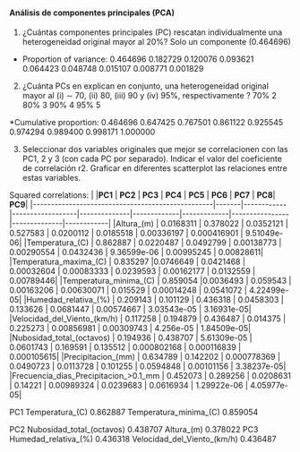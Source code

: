 
<h4>Análisis de componentes principales (PCA)</h4>

1. ¿Cuántas componentes principales (PC) rescatan individualmente una heterogeneidad original mayor al 20%?
Solo un componente (0.464696)
* Proportion of variance:
0.464696 0.182729 0.120076 0.093621 0.064423 0.048748 0.015107 0.008771 0.001829 

2. ¿Cuánta PCs en explican en conjunto, una heterogeneidad original mayor al (i) ∼ 70, (ii) 80, (iii) 90 y (iv) 95%, respectivamente ?
70% 2
80% 3
90% 4
95% 5

*Cumulative proportion:
0.464696 0.647425 0.767501 0.861122 0.925545 0.974294 0.989400 0.998171 1.000000 

3. Seleccionar dos variables originales que mejor se correlacionen con las PC1, 2 y 3 (con cada PC por separado). Indicar el valor del
coeficiente de correlación r2. Graficar en diferentes scatterplot las relaciones entre estas variables. 

Squared correlations:
|                                              |**PC1** |     **PC2**  |      **PC3** |    **PC4**   |   **PC5** |   **PC6**  |      **PC7** |  **PC8**|      **PC9**|
|--------------------------------------------------|-------|------------|------------------|--------------|-------------|-------------|----------------|--------------|------------|
|Altura_(m) |                  0.0168311  |   0.378022  |    0.0352121  |    0.527583   |  0.0200112   |  0.0185518  |   0.00336197 |   0.000416901  |  9.51049e-06|
|Temperatura_(C) |                  0.862887   | 0.0220487  |    0.0492799  |  0.00138773   | 0.00290554   |  0.0432436  |  9.36599e-06 |    0.00995245  |   0.00828611|
|Temperatura_maxima_(C)       |                 0.835297    |0.0746649  |    0.0421468  |  0.00032604   | 0.00083333   |  0.0239593  |   0.00162177 |     0.0132559  |   0.00789446|
|Temperatura_minima_(C)        |                0.859054    |0.0036493  |     0.059543  |  0.00163206   | 0.00630071   |   0.015529  |   0.00014248 |     0.0541072  |  4.22499e-05|
|Humedad_relativa_(%)           |               0.209143    | 0.101129  |     0.436318  |   0.0458303   |   0.133626   |  0.0681447  |   0.00574667 |   3.03543e-05  |  3.16931e-05|
|Velocidad_del_Viento_(km/h)     |              0.117258    | 0.194879  |     0.436487  |    0.014375   |   0.225273   | 0.00856981  |   0.00309743 |     4.256e-05  |  1.84509e-05|
|Nubosidad_total_(octavos)        |             0.194936    | 0.438707  |  5.61309e-05  |   0.0601743   |   0.169591   |   0.135512  |  0.000802168 |   0.000116839  |  0.000105615|
|Precipitacion_(mm)                |            0.634789    | 0.142202  |  0.000778369  |   0.0490723   |  0.0113728   |   0.101255  |    0.0594848 |    0.00101156  |  3.38237e-05|
|Frecuencia_dias_Precipitacion_>0.1_mm |        0.452073    | 0.289256  |    0.0208631  |     0.14221   | 0.00989324   |  0.0239683  |    0.0616934 |   1.29922e-06  |  4.05977e-05|


PC1 Temperatura_(C)   0.862887  Temperatura_minima_(C) 0.859054


PC2 Nubosidad_total_(octavos) 0.438707 Altura_(m)  0.378022
PC3 Humedad_relativa_(%) 0.436318 Velocidad_del_Viento_(km/h) 0.436487

